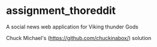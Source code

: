 # assignment_thoreddit
A social news web application for Viking thunder Gods

Chuck Michael's (https://github.com/chuckinabox/) solution
